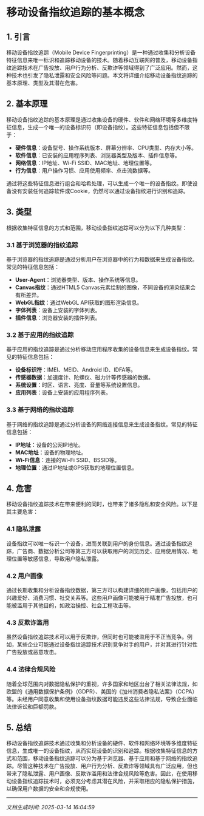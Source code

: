 # 移动设备指纹追踪的基本概念

## 1. 引言

移动设备指纹追踪（Mobile Device Fingerprinting）是一种通过收集和分析设备特征信息来唯一标识和追踪移动设备的技术。随着移动互联网的普及，移动设备指纹追踪技术在广告投放、用户行为分析、反欺诈等领域得到了广泛应用。然而，这种技术也引发了隐私泄露和安全风险等问题。本文将详细介绍移动设备指纹追踪的基本原理、类型及其潜在危害。

## 2. 基本原理

移动设备指纹追踪的基本原理是通过收集设备的硬件、软件和网络环境等多维度特征信息，生成一个唯一的设备标识符（即设备指纹）。这些特征信息包括但不限于：

- **硬件信息**：设备型号、操作系统版本、屏幕分辨率、CPU类型、内存大小等。
- **软件信息**：已安装的应用程序列表、浏览器类型及版本、插件信息等。
- **网络信息**：IP地址、Wi-Fi SSID、MAC地址、地理位置等。
- **行为信息**：用户操作习惯、应用使用频率、点击流数据等。

通过将这些特征信息进行组合和哈希处理，可以生成一个唯一的设备指纹。即使设备没有安装任何追踪软件或Cookie，仍然可以通过设备指纹进行识别和追踪。

## 3. 类型

根据收集特征信息的方式和范围，移动设备指纹追踪可以分为以下几种类型：

### 3.1 基于浏览器的指纹追踪

基于浏览器的指纹追踪是通过分析用户在浏览器中的行为和数据来生成设备指纹。常见的特征信息包括：

- **User-Agent**：浏览器类型、版本、操作系统等信息。
- **Canvas指纹**：通过HTML5 Canvas元素绘制的图像，不同设备的渲染结果会有所差异。
- **WebGL指纹**：通过WebGL API获取的图形渲染信息。
- **字体列表**：设备上安装的字体列表。
- **插件信息**：浏览器安装的插件列表。

### 3.2 基于应用的指纹追踪

基于应用的指纹追踪是通过分析移动应用程序收集的设备信息来生成设备指纹。常见的特征信息包括：

- **设备标识符**：IMEI、MEID、Android ID、IDFA等。
- **传感器数据**：加速度计、陀螺仪、磁力计等传感器的数据。
- **系统设置**：时区、语言、亮度、音量等系统设置信息。
- **应用列表**：设备上安装的应用程序列表。

### 3.3 基于网络的指纹追踪

基于网络的指纹追踪是通过分析设备的网络连接信息来生成设备指纹。常见的特征信息包括：

- **IP地址**：设备的公网IP地址。
- **MAC地址**：设备的物理地址。
- **Wi-Fi信息**：连接的Wi-Fi SSID、BSSID等。
- **地理位置**：通过IP地址或GPS获取的地理位置信息。

## 4. 危害

移动设备指纹追踪技术在带来便利的同时，也带来了诸多隐私和安全风险。以下是其主要危害：

### 4.1 隐私泄露

设备指纹可以唯一标识一个设备，进而关联到用户的身份信息。通过设备指纹追踪，广告商、数据分析公司等第三方可以获取用户的浏览历史、应用使用情况、地理位置等敏感信息，导致用户隐私泄露。

### 4.2 用户画像

通过长期收集和分析设备指纹数据，第三方可以构建详细的用户画像，包括用户的兴趣爱好、消费习惯、社交关系等。这些用户画像可能被用于精准广告投放，也可能被滥用于其他目的，如政治操控、社会工程攻击等。

### 4.3 反欺诈滥用

虽然设备指纹追踪技术可以用于反欺诈，但同时也可能被滥用于不正当竞争。例如，某些企业可能通过设备指纹追踪技术识别竞争对手的用户，并对其进行针对性广告投放或恶意攻击。

### 4.4 法律合规风险

随着全球范围内对数据隐私保护的重视，许多国家和地区出台了相关法律法规，如欧盟的《通用数据保护条例》（GDPR）、美国的《加州消费者隐私法案》（CCPA）等。未经用户同意收集和使用设备指纹数据可能违反这些法律法规，导致企业面临法律诉讼和巨额罚款。

## 5. 总结

移动设备指纹追踪技术通过收集和分析设备的硬件、软件和网络环境等多维度特征信息，生成唯一的设备指纹，从而实现设备的识别和追踪。根据收集特征信息的方式和范围，移动设备指纹追踪可以分为基于浏览器、基于应用和基于网络的指纹追踪。尽管这种技术在广告投放、用户行为分析、反欺诈等领域具有广泛应用，但也带来了隐私泄露、用户画像、反欺诈滥用和法律合规风险等危害。因此，在使用移动设备指纹追踪技术时，必须充分考虑其潜在风险，并采取相应的隐私保护措施，以确保用户数据的安全和合规使用。

---

*文档生成时间: 2025-03-14 16:04:59*
